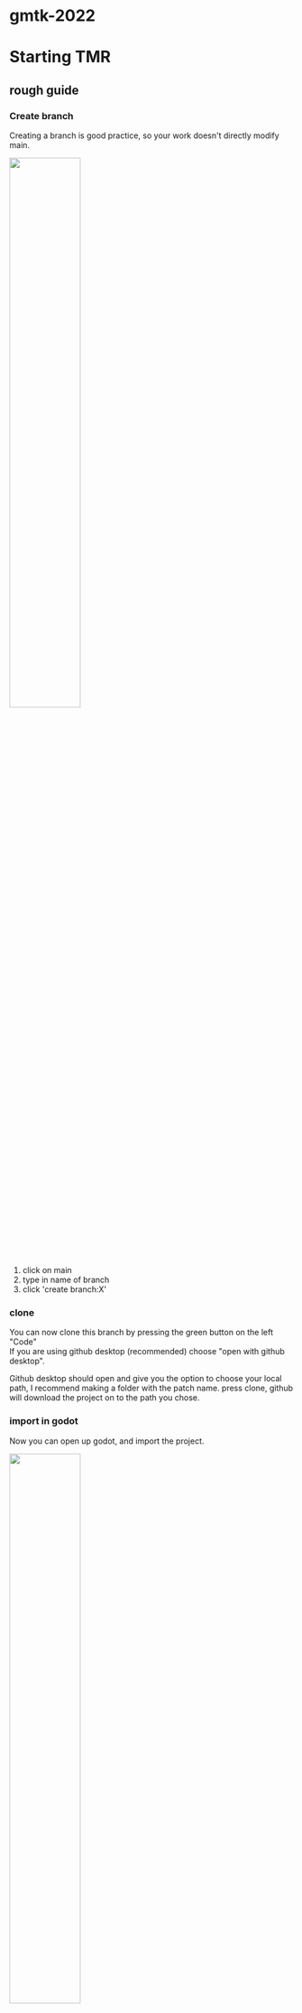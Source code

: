 # gmtk-2022
# Starting TMR

## rough guide

### Create branch    

Creating a branch is good practice, so your work doesn't directly modify main.

<img src="https://user-images.githubusercontent.com/39923434/179075948-2c0afebc-7c5e-4785-93a0-63d0ec045cbe.PNG" width= 50%></img>

1. click on main
2. type in name of branch
3. click 'create branch:X'

### clone

You can now clone this branch by pressing the green button on the left "Code"    
If you are using github desktop (recommended) choose "open with github desktop".

Github desktop should open and give you the option to choose your local path, I recommend making a folder with the patch name.
press clone, github will download the project on to the path you chose.

### import in godot

Now you can open up godot, and import the project.

<img src="https://user-images.githubusercontent.com/39923434/179081829-05d1e260-c5d5-47e9-9df5-67096e5e1fa8.PNG" width= 50%></img>


### commit changes

Commiting changes won't send them to github yet, but it allows you to group changes and add a description.


You can see all the files that have changed on the left side panel. Select the files you want to commit, write a short description of the changes made and press commit.   
<img src="https://user-images.githubusercontent.com/39923434/179085663-6c16a01d-e78d-4d03-890e-ff1e5f8f463c.PNG" width= 10%></img> 


### push commits

You can push multiple commits at once to github. You might have to 'fetch origin', which is a fancy word for updating. you can only push after fetching origin.

<img src="https://user-images.githubusercontent.com/39923434/179086784-7dc50841-1f9d-4c53-bb6e-4250a7ca1d79.PNG" width= 50%></img> 


### pull request & merge
This is the last step, where other member can see your changes and comment on them. And lastly you can merge it to main.

Go to your branch on github, you can press on "contribute", and on the popup that appears "Open pull request".

<img src="https://user-images.githubusercontent.com/39923434/179090011-90538b96-2baa-45de-8c41-8435ca78bd7e.PNG" width= 50%></img> 


And open a pull request

<img src="https://user-images.githubusercontent.com/39923434/179090571-212cb452-5a59-4d8c-8720-6ed389d44be2.PNG" width= 50%></img> 

## issues, conflicts etc

if you get issues your best bet is the discord & google
